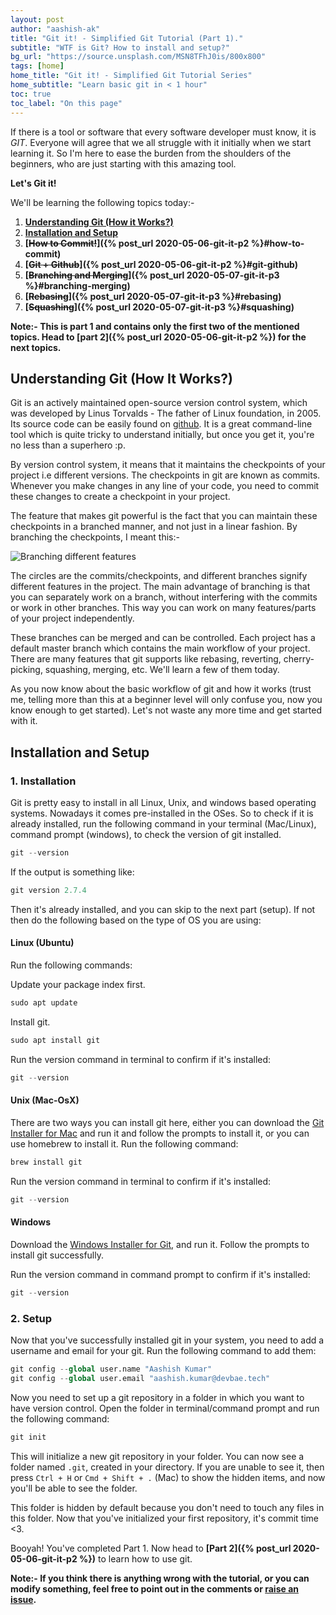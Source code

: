 ```yaml
---
layout: post
author: "aashish-ak"
title: "Git it! - Simplified Git Tutorial (Part 1)."
subtitle: "WTF is Git? How to install and setup?"
bg_url: "https://source.unsplash.com/MSN8TFhJ0is/800x800"
tags: [home]
home_title: "Git it! - Simplified Git Tutorial Series"
home_subtitle: "Learn basic git in < 1 hour"
toc: true
toc_label: "On this page"
---
```


If there is a tool or software that every software developer must know, it is *GIT*. Everyone will agree that we all struggle with it initially when we start learning it. So I'm here to ease the burden from the shoulders of the beginners, who are just starting with this amazing tool.

__Let's Git it!__

We'll be learning the following topics today:-

1. **[Understanding Git (How it Works?)](#understanding-git)**
2. **[Installation and Setup](#install-setup)**
3. **[~~How to Commit!~~]({% post_url 2020-05-06-git-it-p2 %}#how-to-commit)**
4. **[~~Git + Github~~]({% post_url 2020-05-06-git-it-p2 %}#git-github)**
5. **[~~Branching and Merging~~]({% post_url 2020-05-07-git-it-p3 %}#branching-merging)**
6. **[~~Rebasing~~]({% post_url 2020-05-07-git-it-p3 %}#rebasing)**
7. **[~~Squashing~~]({% post_url 2020-05-07-git-it-p3 %}#squashing)**

__Note:- This is part 1 and contains only the first two of the mentioned topics. Head to [part 2]({% post_url 2020-05-06-git-it-p2 %}) for the next topics.__

<h2 id="understanding-git"> Understanding Git (How It Works?) </h2>

Git is an actively maintained open-source version control system, which was developed by Linus Torvalds - The father of Linux foundation, in 2005. Its source code can be easily found on [github](https://github.com/git/git). It is a great command-line tool which is quite tricky to understand initially, but once you get it, you're no less than a superhero :p.

By version control system, it means that it maintains the checkpoints of your project i.e different versions. The checkpoints in git are known as commits. Whenever you make changes in any line of your code, you need to commit these changes to create a checkpoint in your project.

The feature that makes git powerful is the fact that you can maintain these checkpoints in a branched manner, and not just in a linear fashion. By branching the checkpoints, I meant this:-

![Branching different features](https://wac-cdn.atlassian.com/dam/jcr:746be214-eb99-462c-9319-04a4d2eeebfa/01.svg?cdnVersion=990)

The circles are the commits/checkpoints, and different branches signify different features in the project. The main advantage of branching is that you can separately work on a branch, without interfering with the commits or work in other branches. This way you can work on many features/parts of your project independently.

These branches can be merged and can be controlled. Each project has a default master branch which contains the main workflow of your project. There are many features that git supports like rebasing, reverting, cherry-picking, squashing, merging, etc. We'll learn a few of them today.

As you now know about the basic workflow of git and how it works (trust me, telling more than this at a beginner level will only confuse you, now you know enough to get started). Let's not waste any more time and get started with it.

<h2 id="install-setup">Installation and Setup</h2>

### 1. Installation

Git is pretty easy to install in all Linux, Unix, and windows based operating systems. Nowadays it comes pre-installed in the OSes. So to check if it is already installed, run the following command in your terminal (Mac/Linux), command prompt (windows), to check the version of git installed.

```python
git --version
```

If the output is something like:

```python
git version 2.7.4
```

Then it's already installed, and you can skip to the next part (setup). If not then do the following based on the type of OS you are using:

#### Linux (Ubuntu)

Run the following commands:

Update your package index first.

```python
sudo apt update
```

Install git.

```python
sudo apt install git
```

Run the version command in terminal to confirm if it's installed:

```python
git --version
```

#### Unix (Mac-OsX)

There are two ways you can install git here, either you can download the [Git Installer for Mac](https://sourceforge.net/projects/git-osx-installer/files/) and run it and follow the prompts to install it, or you can use homebrew to install it. Run the following command:

```python
brew install git
```

Run the version command in terminal to confirm if it's installed:

```python
git --version
```

#### Windows

Download the [Windows Installer for Git](https://gitforwindows.org/), and run it. Follow the prompts to install git successfully.

Run the version command in command prompt to confirm if it's installed:

```python
git --version
```

### 2. Setup

Now that you've successfully installed git in your system, you need to add a username and email for your git. Run the following command to add them:

```python
git config --global user.name "Aashish Kumar"
git config --global user.email "aashish.kumar@devbae.tech"
```

 Now you need to set up a git repository in a folder in which you want to have version control. Open the folder in terminal/command prompt and run the following command:

```python
git init
```

This will initialize a new git repository in your folder. You can now see a folder named `.git`, created in your directory. If you are unable to see it, then press `Ctrl + H` or `Cmd + Shift + .` (Mac) to show the hidden items, and now you'll be able to see the folder.

This folder is hidden by default because you don't need to touch any files in this folder. Now that you've initialized your first repository, it's commit time <3.

Booyah! You've completed Part 1. Now head to **[Part 2]({% post_url 2020-05-06-git-it-p2 %})** to learn how to use git.

__Note:- If you think there is anything wrong with the tutorial, or you can modify something, feel free to point out in the comments or [raise an issue](https://github.com/devbae/devbae-blog/issues).__
